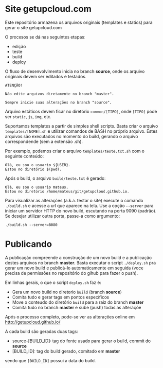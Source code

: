 Site getupcloud.com
===================

Este repositório armazena os arquivos originais (templates e statics) para gerar o site getupcloud.com

O procesos se dá nas seguintes etapas:

- edição
- teste
- build
- deploy

O fluxo de desenvolvimento inicia no branch **source**, onde os arquivo originais devem ser editados e testados.

```
ATENÇÃO!

Não edite arquivos diretamente no branch "master".

Sempre inicie suas alterações no branch "source".
```

Arquivo estáticos devem ficar no diretório `common/[TIPO]`, onde `[TIPO]` pode ser `static`, `js`, `img`, etc.

Suportamos templates a partir de simples shell scripts. Basta criar o arquivo `templates/[NOME].sh` e utilizar
comandos de BASH no próprio arquivo. Estes arquivos são executados no momento do build, gerando o arquivo
correspondende (sem a extensão .sh).

Por exemplo, podemos criar o arquivo `templates/teste.txt.sh` com o seguinte conteúdo:

```
Olá, eu sou o usuario ${USER}.
Estou no diretório $(pwd).
```

Após o build, o arquivo `build/teste.txt` é gerado:

```
Olá, eu sou o usuario mateus.
Estou no diretório /home/mateus/git/getupcloud.github.io.
```

Para visualizar as alterações (a.k.a. testar o site) execute o comando `./build.sh` e acesse a url que aparece na tela.
Use a opção `--server` para iniciar um servidor HTTP do novo build, escutando na porta 9090 (padrão). Se desejar utilizar
outra porta, passe-a como argumento:

```./build.sh --server=8080```

Publicando
==========

A publicação compreende a construção de um novo build e a publicação destes arquivos no branch **master**.
Basta executar o script `./deploy.sh` pra gerar um novo build e publicá-lo automaticamente em seguida (voce precisa de
permissões no repositório do gihub para fazer o push).

Em linhas gerais, o que o script `deploy.sh` faz é:

- Gera um novo build no diretorio `build` (branch **source**)
- Comita tudo e gerar tags em pontos específicos
- Move o conteudo do diretório `build` para a raiz do branch **master**
- Comita tudo no branch **master** e sube (push) todas as alteraçõe

Após o processo completo, pode-se ver as alterações online em http://getupcloud.github.io/

A cada build são geradas duas tags:

- source-[BUILD_ID]: tag do fonte usado para gerar o build, commit do **source**
- [BUILD_ID]: tag do build gerado, comitado em **master**

sendo que `[BUILD_ID]` possui a data do build.

